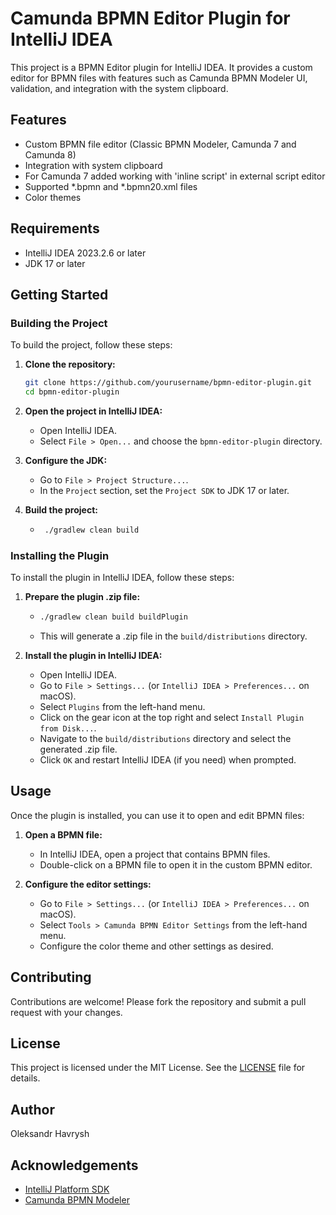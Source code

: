 # Camunda BPMN Editor Plugin for IntelliJ IDEA

This project is a BPMN Editor plugin for IntelliJ IDEA. It provides a custom editor for BPMN files with features such as Camunda BPMN Modeler UI, validation, and integration with the system clipboard.

## Features

- Custom BPMN file editor (Classic BPMN Modeler, Camunda 7 and Camunda 8)
- Integration with system clipboard
- For Camunda 7 added working with 'inline script' in external script editor
- Supported *.bpmn and *.bpmn20.xml files
- Color themes

## Requirements

- IntelliJ IDEA 2023.2.6 or later
- JDK 17 or later

## Getting Started

### Building the Project

To build the project, follow these steps:

1. **Clone the repository:**

    ```sh
    git clone https://github.com/yourusername/bpmn-editor-plugin.git
    cd bpmn-editor-plugin
    ```

2. **Open the project in IntelliJ IDEA:**

    - Open IntelliJ IDEA.
    - Select `File > Open...` and choose the `bpmn-editor-plugin` directory.

3. **Configure the JDK:**

    - Go to `File > Project Structure...`.
    - In the `Project` section, set the `Project SDK` to JDK 17 or later.

4. **Build the project:**

    - ```sh
       ./gradlew clean build
       ```

### Installing the Plugin

To install the plugin in IntelliJ IDEA, follow these steps:

1. **Prepare the plugin .zip file:**

    -  ```sh
       ./gradlew clean build buildPlugin
       ```
    - This will generate a .zip file in the `build/distributions` directory.

2. **Install the plugin in IntelliJ IDEA:**

    - Open IntelliJ IDEA.
    - Go to `File > Settings...` (or `IntelliJ IDEA > Preferences...` on macOS).
    - Select `Plugins` from the left-hand menu.
    - Click on the gear icon at the top right and select `Install Plugin from Disk...`.
    - Navigate to the `build/distributions` directory and select the generated .zip file.
    - Click `OK` and restart IntelliJ IDEA (if you need) when prompted.

## Usage

Once the plugin is installed, you can use it to open and edit BPMN files:

1. **Open a BPMN file:**

    - In IntelliJ IDEA, open a project that contains BPMN files.
    - Double-click on a BPMN file to open it in the custom BPMN editor.

2. **Configure the editor settings:**

    - Go to `File > Settings...` (or `IntelliJ IDEA > Preferences...` on macOS).
    - Select `Tools > Camunda BPMN Editor Settings` from the left-hand menu.
    - Configure the color theme and other settings as desired.

## Contributing

Contributions are welcome! Please fork the repository and submit a pull request with your changes.

## License

This project is licensed under the MIT License. See the [LICENSE](LICENSE) file for details.

## Author

Oleksandr Havrysh

## Acknowledgements

- [IntelliJ Platform SDK](https://plugins.jetbrains.com/docs/intellij/welcome.html)
- [Camunda BPMN Modeler](https://github.com/camunda/camunda-modeler)